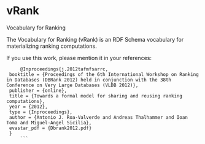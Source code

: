 # vRank
Vocabulary for Ranking

The Vocabulary for Ranking (vRank) is an RDF Schema vocabulary for materializing ranking computations.

If you use this work, please mention it in your references:
   ```
        @Inproceedings{j.2012tafmfsarrc,
	booktitle = {Proceedings of the 6th International Workshop on Ranking in Databases (DBRank 2012) held in conjunction with the 38th Conference on Very Large Databases (VLDB 2012)},
	publisher = {online},
	title = {Towards a formal model for sharing and reusing ranking computations},
	year = {2012},
	type = {Inproceedings},
	author = {Antonio J. Roa-Valverde and Andreas Thalhammer and Ioan Toma and Miguel-Angel Sicilia},
	evastar_pdf = {Dbrank2012.pdf}
	}
        ```

